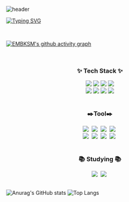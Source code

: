 ![header](https://capsule-render.vercel.app/api?type=venom&color=C4C9F1&height=300&section=header&text=Sungmin_Kim%20&fontSize=90&animation=twinkling&fontColor=E3B079)

[![Typing SVG](https://readme-typing-svg.demolab.com?font=Fira+Code&weight=600&pause=1000&color=E3B079&center=true&vCenter=true&width=435&lines=Aspiring_Embedded_FPGA_Engineer)](https://git.io/typing-svg)

<br>

[![EMBKSM's github activity graph](https://github-readme-activity-graph.vercel.app/graph?username=EMBKSM&theme=github-compact)](https://github.com/EMBKSM/github-readme-activity-graph)



<br>

<h3 align="center">✨ Tech Stack ✨</h3>
<div align="center">
  <img src="https://img.shields.io/badge/C-A8B9CC?style=for-the-badge&logo=c&logoColor=white">
  <img src="https://img.shields.io/badge/C++-00599C?style=for-the-badge&logo=cplusplus&logoColor=white">
  <img src="https://img.shields.io/badge/.NET-512BD4?style=for-the-badge&logo=dotnet&logoColor=white">
  <img src="https://img.shields.io/badge/python-3776AB?style=for-the-badge&logo=python&logoColor=ffdd54">
</div>

<div align="center">
  <img src="https://img.shields.io/badge/assemblyscript-007AAC?style=for-the-badge&logo=assemblyscript&logoColor=white">
  <img src="https://img.shields.io/badge/electricity-1269D3?style=for-the-badge&logo=stackblitz&logoColor=ffdd54">
  <img src="https://img.shields.io/badge/stm32-03234B?style=for-the-badge&logo=stmicroelectronics&logoColor=white">
  <img src="https://img.shields.io/badge/Esp32-E7352C?style=for-the-badge&logo=espressif&logoColor=white">
</div>

<br>
<h3 align="center">✒️Tool✒️</h3>
<div align="center">
  <img src="https://img.shields.io/badge/blender-E87D0D?style=for-the-badge&logo=blender&logoColor=white" />&nbsp
  <img src="https://img.shields.io/badge/kicad-314CB0?style=for-the-badge&logo=kicad&logoColor=white" />&nbsp
  <img src="https://img.shields.io/badge/inkscape-000000?style=for-the-badge&logo=inkscape&logoColor=white" />&nbsp
  <img src="https://img.shields.io/badge/RDworks-000000?style=for-the-badge&logo=RDworks&logoColor=white" />&nbsp
</div>
<div align="center">
  <img src="https://img.shields.io/badge/Eclipse IDE-2C2255.svg?style=for-the-badge&logo=eclipseide&logoColor=white" />&nbsp
  <img src="https://img.shields.io/badge/git-F05033.svg?style=for-the-badge&logo=git&logoColor=white" />&nbsp
  <img src="https://img.shields.io/badge/Notion-F3F3F3.svg?style=for-the-badge&logo=notion&logoColor=black" />&nbsp
  <img src="https://img.shields.io/badge/figma-F24E1E.svg?style=for-the-badge&logo=figma&logoColor=white" />&nbsp
</div>

<br>

<h3 align="center">📚 Studying 📚</h3>
<div align="center">
  <img src="https://img.shields.io/badge/algorithms-00BCB4.svg?style=for-the-badge&logo=thealgorithms&logoColor=white" />&nbsp
  <img src="https://img.shields.io/badge/math-00BCB4.svg?style=for-the-badge&logo=none&logoColor=yellow" />&nbsp
</div>

<br>

![Anurag's GitHub stats](https://github-readme-stats.vercel.app/api?username=EMBKSM&show_icons=true&theme=radical&show=reviews,discussions_started,discussions_answered,prs_merged,prs_merged_percentage)
![Top Langs](https://github-readme-stats.vercel.app/api/top-langs/?username=EMBKSM&layout=compact)
